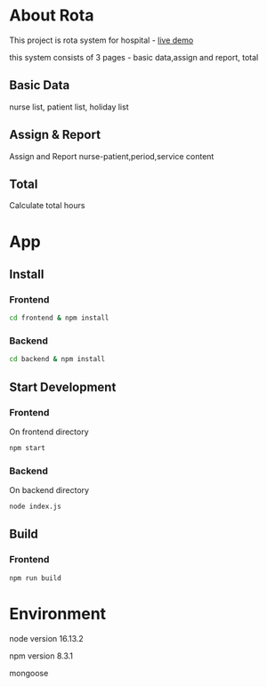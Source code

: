 # About Rota
This project is rota system for hospital - [live demo](https://servemirates.com)

this system consists of 3 pages - basic data,assign and report, total

## Basic Data

nurse list, patient list, holiday list

## Assign & Report

Assign and Report nurse-patient,period,service content

## Total

Calculate total hours

# App

## Install

### Frontend

```sh
cd frontend & npm install
```

### Backend

```sh
cd backend & npm install
```

## Start Development

### Frontend

On frontend directory

```sh
npm start
```

### Backend

On backend directory

```sh
node index.js
```

## Build

### Frontend

```sh
npm run build
```

# Environment

node version 16.13.2

npm version 8.3.1

mongoose
